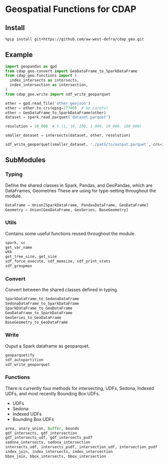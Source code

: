 # Geospatial Functions for CDAP

## Install
```sh
%pip install git+https://github.com/aw-west-defra/cdap_geo.git
```

## Example
```py
import geopandas as gpd
from cdap_geo.convert import GeoDataFrame_to_SparkDataFrame
from cdap_geo.functions import (
  index_intersects as intersects,
  index_intersection as intersection,
)
from cdap_geo.write import sdf_write_geoparquet

other = gpd.read_file('other.geojson')
other = other.to_crs(epsg=27700)  # be careful
other = GeoDataFrame_to_SparkDataFrame(other)
dataset = spark.read.parquet('dataset.parquet')

resolution = 10_000  # ∈ (1, 10, 100, 1_000, 10_000, 100_000)

smaller_dataset = intersects(dataset, other, resolution)

sdf_write_geoparquet(smaller_dataset, './path/to/output.parquet', crs=27700)
```


## SubModules

### Typing
Define the shared classes in Spark, Pandas, and GeoPandas, which are DataFrames, Geometries
These are using for type-setting throughout the module.
```py
DataFrame = Union[SparkDataFrame, PandasDataFrame, GeoDataFrame]
Geometry = Union[GeoDataFrame, GeoSeries, BaseGeometry]
```

### Utils
Contains some useful functions reused throughout the module.
```py
spark, sc
get_var_name
wkb
get_tree_size, get_size
sdf_force_execute, sdf_memsize, sdf_print_stats
sdf_groupmax
```

### Convert
Convert between the shared classes defined in typing.
```py
SparkDataFrame_to_SedonaDataFrame
SedonaDataFrame_to_SparkDataFrame
SparkDataFrame_to_GeoDataFrame
GeoDataFrame_to_SparkDataFrame
GeoSeries_to_GeoDataFrame
BaseGeometry_to_GeoDataFrame
```

### Write
Ouput a Spark dataframe as geoparquet.
```py
geoparquetify
sdf_autopartition
sdf_write_geoparquet
```

### Functions
There is currently four methods for intersecting, UDFs, Sedona, Indexed UDFs, and most recently Bounding Box UDFs.
- UDFs
- Sedona
- Indexed UDFs
- Bounding Box UDFs
```py
area, unary_union, buffer, bounds
gdf_intersects, gdf_intersection
gdf_intersects_udf, gdf_intersects_pudf
sedona_intersects, sedona_intersection
intersects_udf, intersects_pudf, intersection_udf, intersection_pudf
index_join, index_intersects, index_intersection
bbox_join, bbox_intersects, bbox_intersection
```

